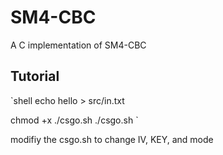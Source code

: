 # SM4-CBC
A C implementation of SM4-CBC

## Tutorial


`shell
echo hello > src/in.txt

chmod +x ./csgo.sh
./csgo.sh
`

modifiy the csgo.sh to change IV, KEY, and mode
